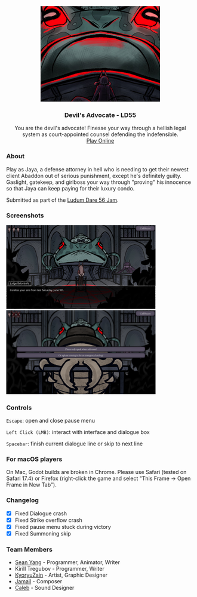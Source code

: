<div align="center">
  <a href="https://github.com/KirillTregubov/LD55">
    <img src="Assets/Promotional/Banner.jpg" alt="Screenshot of the Centipede game">
  </a>
  <h3 align="center">Devil's Advocate - LD55</h3>

  <div align="center">
    You are the devil's advocate! Finesse your way through a hellish legal system as court-appointed counsel defending the indefensible.
  </div>

  <div align="center">
    <a href="https://spectradev.itch.io/devilsadvocate">Play Online</a>
  </div>
</div>

### About

Play as Jaya, a defense attorney in hell who is needing to get their newest client Abaddon out of serious punishment, except he's definitely guilty. Gaslight, gatekeep, and girlboss your way through "proving" his innocence so that Jaya can keep paying for their luxury condo.

Submitted as part of the [Ludum Dare 56 Jam](https://ldjam.com/events/ludum-dare/55/devils-advocate-1).

### Screenshots

<p float="left">
  <img src="Assets/Promotional/ScreenshotCourtroom.png" width="400" /> 
  <img src="Assets/Promotional/ScreenshotCrossExamination.png" width="400" /> 
</p>

### Controls

`Escape`: open and close pause menu

`Left Click (LMB)`: interact with interface and dialogue box

`Spacebar`: finish current dialogue line or skip to next line

### For macOS players

On Mac, Godot builds are broken in Chrome. Please use Safari (tested on Safari 17.4) or Firefox (right-click the game and select "This Frame -> Open Frame in New Tab").

### Changelog

- [x] Fixed Dialogue crash
- [x] Fixed Strike overflow crash
- [x] Fixed pause menu stuck during victory
- [x] Fixed Summoning skip

### Team Members

- [Sean Yang](https://github.com/s303824) - Programmer, Animator, Writer
- Kirill Tregubov - Programmer, Writer
- [KyoryuZain](https://kyoryuzain.itch.io/) - Artist, Graphic Designer
- [Jamail](https://jamail.itch.io/) - Composer
- [Caleb](https://rolinga101.itch.io/) - Sound Designer
